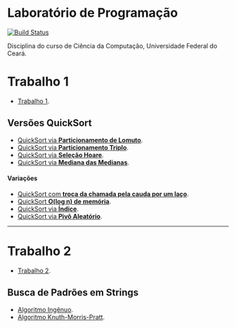 # Laboratório de Programação

[![Build Status](https://travis-ci.org/joemccann/dillinger.svg?branch=master)](https://travis-ci.org/joemccann/dillinger)

Disciplina do curso de Ciência da Computação, Universidade Federal do Ceará.

# Trabalho 1
* [Trabalho 1](QuickSort/Trabalho/TrabalhoLabProg.cpp).

## Versões QuickSort

* [QuickSort via **Particionamento de Lomuto**](QuickSort/ParticaoLomuto.cpp).
* [QuickSort via **Particionamento Triplo**](QuickSort/ParticaoTripla.cpp).
* [QuickSort via **Seleção Hoare**](QuickSort/SelecaoHoare.cpp).
* [QuickSort via **Mediana das Medianas**](QuickSort/BFPRT.cpp).
#### Variações
* [QuickSort com **troca da chamada pela cauda por um laço**](QuickSort/QuickSortLaco.cpp).
* [QuickSort **O(log n) de memória**](QuickSort/QuickSortMemoria.cpp).
* [QuickSort via **Índice**](QuickSort/QuickSortIndice.cpp).
* [QuickSort via **Pivô Aleatório**](QuickSort/QuickSortAleatorio.cpp).

---

# Trabalho 2
* [Trabalho 2](SearchPadroesInString/Trabalho2.cpp).
## Busca de Padrões em Strings
* [Algoritmo Ingênuo](SearchPadroesInString/ForcaBruta.cpp).
* [Algoritmo Knuth-Morris-Pratt](SearchPadroesInString/KnuthMorrisPratt.cpp).




